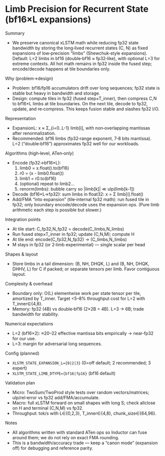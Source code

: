 # Limb Precision for Recurrent State (bf16×L expansions)

Summary
- We preserve canonical xLSTM math while reducing fp32 state bandwidth by storing the long‑lived recurrent states (C, N) as fixed expansions of low‑precision “limbs” (Shewchuk‑style expansions). Default: L=2 limbs in bf16 (double‑bf16 ≈ fp32‑like), with optional L=3 for extreme contexts. All hot math remains in fp32 inside the fused step; encode/decode happens at tile boundaries only.

Why (problem→design)
- Problem: bf16/fp16 accumulators drift over long sequences; fp32 state is stable but heavy in bandwidth and storage.
- Design: compute tiles in fp32 (fused step×T_inner), then compress C,N to bf16×L limbs at tile boundaries. On the next tile, decode to fp32, update, and re‑compress. This keeps fusion stable and slashes fp32 I/O.

Representation
- ExpansionL: x ≈ Σ_{i=0..L-1} limb[i], with non‑overlapping mantissas after renormalization.
- Recommended: bf16 limbs (fp32‑range exponent, 7‑8 bits mantissa). L=2 (“double‑bf16”) approximates fp32 well for our workloads.

Algorithms (high‑level, ATen‑only)
- Encode (fp32→bf16×L):
  1) limb0 = x.float().to(bf16)
  2) r0 = (x - limb0.float())
  3) limb1 = r0.to(bf16)
  4) (optional) repeat to limb2...
  5) renorm(limbs): bubble carry so |limb[k]| ≪ ulp(limb[k-1])
- Decode (bf16×L→fp32): sum limbs in float32: x = Σ limb[i].float()
- Add/FMA “into expansion” (tile‑internal fp32 math): run fused tile in fp32; only boundary encode/decode uses the expansion ops. (Pure limb arithmetic each step is possible but slower.)

Integration points
- At tile start: C_fp32,N_fp32 = decode(C_limbs,N_limbs)
- Run fused step×T_inner in fp32; update (C,N,M); compute H
- At tile end: encode(C_fp32,N_fp32) → (C_limbs,N_limbs)
- M stays in fp32 (or 2‑limb experimental) — single scalar per head

Shapes & layout
- Store limbs in a tail dimension: (B, NH, DHQK, L) and (B, NH, DHQK, DHHV, L) for C if packed; or separate tensors per limb. Favor contiguous layout.

Complexity & overhead
- Boundary only: O(L) elementwise work per state tensor per tile, amortized by T_inner. Target <5–8% throughput cost for L=2 with T_inner∈{4,8}.
- Memory: fp32 (4B) vs double‑bf16 (2×2B = 4B). L=3 → 6B; trade bandwidth for stability.

Numerical expectations
- L=2 (bf16×2): ≈20–22 effective mantissa bits empirically → near‑fp32 for our use.
- L=3: margin for adversarial long sequences.

Config (planned)
- `XLSTM_STATE_EXPANSION_L={0|2|3}` (0=off default; 2 recommended; 3 expert)
- `XLSTM_STATE_LIMB_DTYPE={bf16|fp16}` (bf16 default)

Validation plan
- Micro: TwoSum/TwoProd style tests over random vectors/matrices; ulp/rel‑error vs fp32 add/FMA/accumulate.
- Macro: full xLSTM forward on small shapes with long S; check allclose on H and terminal (C,N,M) vs fp32.
- Throughput: tok/s with L∈{0,2,3}, T_inner∈{4,8}, chunk_size∈{64,96}.

Notes
- All algorithms written with standard ATen ops so Inductor can fuse around them; we do not rely on exact FMA rounding.
- This is a bandwidth/accuracy trade — keep a “canon mode” (expansion off) for debugging and reference parity.

